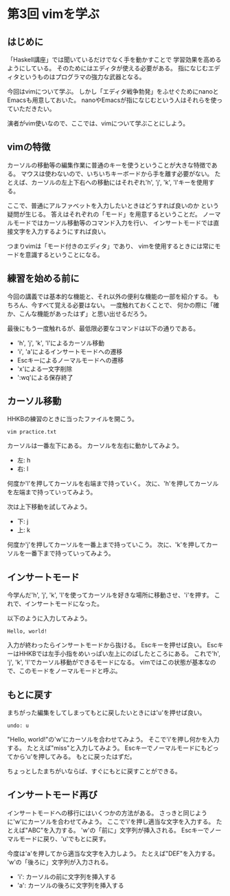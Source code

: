 第3回 vimを学ぶ
===============

はじめに
--------

「Haskell講座」では聞いているだけでなく手を動かすことで
学習効果を高めるようにしている。
そのためにはエディタが使える必要がある。
指になじむエディタというものはプログラマの強力な武器となる。

今回はvimについて学ぶ。
しかし「エディタ戦争勃発」をふせぐためにnanoとEmacsも用意しておいた。
nanoやEmacsが指になじむという人はそれらを使っていただきたい。

演者がvim使いなので、ここでは、vimについて学ぶことにしよう。

vimの特徴
---------

カーソルの移動等の編集作業に普通のキーを使うということが大きな特徴である。
マウスは使わないので、いちいちキーボードから手を離す必要がない。
たとえば、カーソルの左上下右への移動にはそれぞれ'h', 'j', 'k', 'l'キーを使用する。

ここで、普通にアルファベットを入力したいときはどうすれば良いのか
という疑問が生じる。
答えはそれぞれの「モード」を用意するということだ。
ノーマルモードではカーソル移動等のコマンド入力を行い、
インサートモードでは直接文字を入力するようにすれば良い。

つまりvimは「モード付きのエディタ」であり、
vimを使用するときには常にモードを意識するということになる。

練習を始める前に
----------------

今回の講義では基本的な機能と、それ以外の便利な機能の一部を紹介する。
もちろん、今すべて覚える必要はない。
一度触れておくことで、
何かの際に「確か、こんな機能があったはず」と思い出せるだろう。

最後にもう一度触れるが、最低限必要なコマンドは以下の通りである。

* 'h', 'j', 'k', 'l'によるカーソル移動
* 'i', 'a'によるインサートモードへの遷移
* Escキーによるノーマルモードへの遷移
* 'x'による一文字削除
* ':wq'による保存終了

カーソル移動
------------

HHKBの練習のときに当ったファイルを開こう。

    vim practice.txt

カーソルは一番左下にある。
カーソルを左右に動かしてみよう。

* 左: h
* 右: l

何度か'l'を押してカーソルを右端まで持っていく。
次に、'h'を押してカーソルを左端まで持っていってみよう。

次は上下移動を試してみよう。

* 下: j
* 上: k

何度か'j'を押してカーソルを一番上まで持っていこう。
次に、'k'を押してカーソルを一番下まで持っていってみよう。

インサートモード
----------------

今学んだ'h', 'j', 'k', 'l'を使ってカーソルを好きな場所に移動させ、'i'を押す。
これで、インサートモードになった。

以下のように入力してみよう。

    Hello, world!

入力が終わったらインサートモードから抜ける。
Escキーを押せば良い。
EscキーはHHKBでは左手小指をめいっぱい左上にのばしたところにある。
これで'h', 'j', 'k', 'l'でカーソル移動ができるモードになる。
vimではこの状態が基本なので、このモードをノーマルモードと呼ぶ。

もとに戻す
----------

まちがった編集をしてしまってもとに戻したいときには'u'を押せば良い。

    undo: u

"Hello, world!"の'w'にカーソルを合わせてみよう。
そこで'i'を押し何かを入力する。
たとえば"miss"と入力してみよう。
Escキーでノーマルモードにもどってから'u'を押してみる。
もとに戻ったはずだ。

ちょっとしたまちがいならば、すぐにもとに戻すことができる。

インサートモード再び
--------------------

インサートモードへの移行にはいくつかの方法がある。
さっきと同じように'w'にカーソルを合わせてみよう。
ここで'i'を押し適当な文字を入力する。
たとえば"ABC"を入力する。
'w'の「前に」文字列が挿入される。
Escキーでノーマルモードに戻り、'u'でもとに戻す。

今度は'a'を押してから適当な文字を入力しよう。
たとえば"DEF"を入力する。
'w'の「後ろに」文字列が入力される。

* 'i': カーソルの前に文字列を挿入する
* 'a': カーソルの後ろに文字列を挿入する
